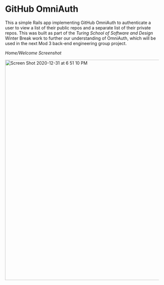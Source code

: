 # GitHub OmniAuth

This a simple Rails app implementing GitHub OmniAuth to authenticate a user to view a list of their public repos and a separate list of their private repos. This was built as part of the *Turing School of Software and Design* Winter Break work to further our understanding of OmniAuth, which will be used in the next Mod 3 back-end engineering group project.


*Home/Welcome Screenshot*

<img width="720" alt="Screen Shot 2020-12-31 at 6 51 10 PM" src="https://user-images.githubusercontent.com/60626984/103431653-34a15580-4b99-11eb-9e7b-6fd86ea7c91a.png">


